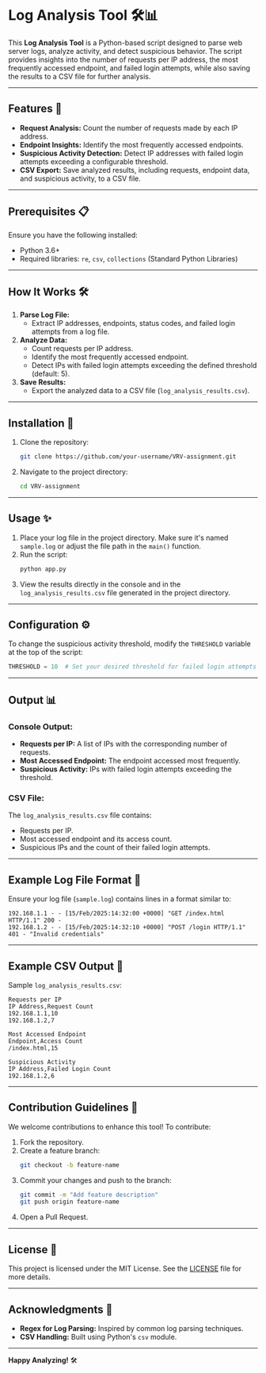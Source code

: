 # Log Analysis Tool 🛠️📊

This **Log Analysis Tool** is a Python-based script designed to parse web server logs, analyze activity, and detect suspicious behavior. The script provides insights into the number of requests per IP address, the most frequently accessed endpoint, and failed login attempts, while also saving the results to a CSV file for further analysis.

---

## Features 🚀

- **Request Analysis:** Count the number of requests made by each IP address.
- **Endpoint Insights:** Identify the most frequently accessed endpoints.
- **Suspicious Activity Detection:** Detect IP addresses with failed login attempts exceeding a configurable threshold.
- **CSV Export:** Save analyzed results, including requests, endpoint data, and suspicious activity, to a CSV file.

---

## Prerequisites 📋

Ensure you have the following installed:
- Python 3.6+
- Required libraries: `re`, `csv`, `collections` (Standard Python Libraries)

---

## How It Works 🛠️

1. **Parse Log File:** 
   - Extract IP addresses, endpoints, status codes, and failed login attempts from a log file.
2. **Analyze Data:**
   - Count requests per IP address.
   - Identify the most frequently accessed endpoint.
   - Detect IPs with failed login attempts exceeding the defined threshold (default: 5).
3. **Save Results:** 
   - Export the analyzed data to a CSV file (`log_analysis_results.csv`).

---

## Installation 🔧

1. Clone the repository:
   ```bash
   git clone https://github.com/your-username/VRV-assignment.git
   ```
2. Navigate to the project directory:
   ```bash
   cd VRV-assignment
   ```

---

## Usage ✨

1. Place your log file in the project directory. Make sure it's named `sample.log` or adjust the file path in the `main()` function.
2. Run the script:
   ```bash
   python app.py
   ```
3. View the results directly in the console and in the `log_analysis_results.csv` file generated in the project directory.

---

## Configuration ⚙️

To change the suspicious activity threshold, modify the `THRESHOLD` variable at the top of the script:
```python
THRESHOLD = 10  # Set your desired threshold for failed login attempts
```

---

## Output 📊

### Console Output:
- **Requests per IP:** A list of IPs with the corresponding number of requests.
- **Most Accessed Endpoint:** The endpoint accessed most frequently.
- **Suspicious Activity:** IPs with failed login attempts exceeding the threshold.

### CSV File:
The `log_analysis_results.csv` file contains:
- Requests per IP.
- Most accessed endpoint and its access count.
- Suspicious IPs and the count of their failed login attempts.

---

## Example Log File Format 📁

Ensure your log file (`sample.log`) contains lines in a format similar to:
```
192.168.1.1 - - [15/Feb/2025:14:32:00 +0000] "GET /index.html HTTP/1.1" 200 -
192.168.1.2 - - [15/Feb/2025:14:32:10 +0000] "POST /login HTTP/1.1" 401 - "Invalid credentials"
```

---

## Example CSV Output 📂

Sample `log_analysis_results.csv`:
```
Requests per IP
IP Address,Request Count
192.168.1.1,10
192.168.1.2,7

Most Accessed Endpoint
Endpoint,Access Count
/index.html,15

Suspicious Activity
IP Address,Failed Login Count
192.168.1.2,6
```

---

## Contribution Guidelines 🤝

We welcome contributions to enhance this tool! To contribute:
1. Fork the repository.
2. Create a feature branch:
   ```bash
   git checkout -b feature-name
   ```
3. Commit your changes and push to the branch:
   ```bash
   git commit -m "Add feature description"
   git push origin feature-name
   ```
4. Open a Pull Request.

---

## License 📜

This project is licensed under the MIT License. See the [LICENSE](LICENSE) file for more details.

---

## Acknowledgments 🙏

- **Regex for Log Parsing:** Inspired by common log parsing techniques.
- **CSV Handling:** Built using Python's `csv` module.

---

**Happy Analyzing!** 🛠️
